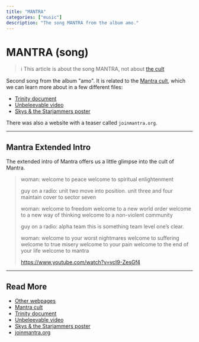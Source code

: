 ```yaml
---
title: "MANTRA"
categories: ["music"]
description: "The song MANTRA from the album amo."
---
```

# MANTRA (song)

> ℹ︎ This article is about the song MANTRA, not about [the cult](../lore/mantra)

Second song from the album "amo".
It is related to the [Mantra cult](../lore/mantra), which 
we can learn more about in a few different files:

- [Trinity document](../files/trinity_document)
- [Unbeleevable video](../files/unbeleevable)
- [Skys & the Starjammers poster](../files/skystarjammers)

There was also a website with a teaser called `joinmantra.org`.

***

## Mantra Extended Intro

The extended intro of Mantra offers us a little glimpse into the cult of Mantra.

> woman:
> welcome to peace
> welcome to spiritual enlightenment
>
> guy on a radio: unit two move into position. unit three and four maintain cover to sector seven
>
> woman: welcome to freedom
> welcome to a new world order
> welcome to a new way of thinking
> welcome to a non-violent community
>
> guy on a radio: alpha team this is something team level one’s clear.
>
> woman: welcome to your worst nightmares
> welcome to suffering
> welcome to true misery
> welcome to your pain
> welcome to the end of your life
> welcome to mantra
> 
> https://www.youtube.com/watch?v=vcI9-ZesGf4

***

## Read More

- [Other webpages](../other-webpages)
- [Mantra cult](../lore/mantra)
- [Trinity document](../files/trinity_document)
- [Unbeleevable video](../files/unbeleevable)
- [Skys & the Starjammers poster](../files/skystarjammers)
- [joinmantra.org](../lore/mantra#joinmantraorg)
